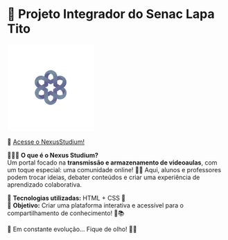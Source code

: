# 🚀 Projeto Integrador do Senac Lapa Tito 

<img src="img/logomarca-png.png" alt="NexusStudium" width="200">

🎥 [Acesse o NexusStudium!](https://minoru-yamanaka.github.io/NexusStudium/)



👨‍💻💡 **O que é o Nexus Studium?**  
Um portal focado na **transmissão e armazenamento de videoaulas**, com um toque especial: uma comunidade online! 💬✨ Aqui, alunos e professores podem trocar ideias, debater conteúdos e criar uma experiência de aprendizado colaborativa.  

📌 **Tecnologias utilizadas:** HTML + CSS 🎨  
🎯 **Objetivo:** Criar uma plataforma interativa e acessível para o compartilhamento de conhecimento! 🚀📚  

🔧 Em constante evolução... Fique de olho! 👀🔥